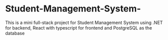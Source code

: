 # Student-Management-System-
This is a mini full-stack project for Student Management System using .NET for backend, React with typescript for frontend and PostgreSQL as the database
